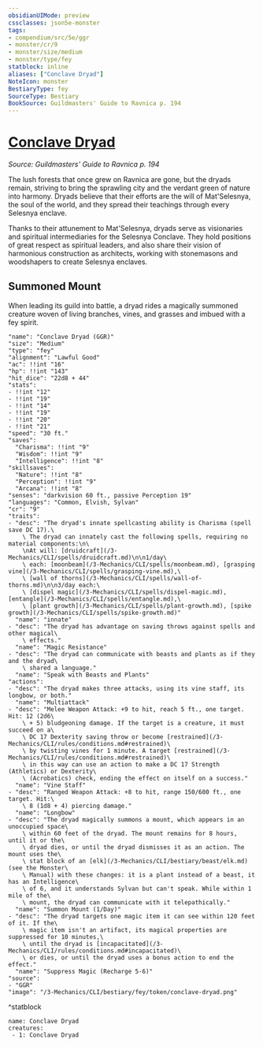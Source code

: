 ```yaml
---
obsidianUIMode: preview
cssclasses: json5e-monster
tags:
- compendium/src/5e/ggr
- monster/cr/9
- monster/size/medium
- monster/type/fey
statblock: inline
aliases: ["Conclave Dryad"]
NoteIcon: monster
BestiaryType: fey
SourceType: Bestiary
BookSource: Guildmasters' Guide to Ravnica p. 194
---
```

# [Conclave Dryad](3-Mechanics\CLI\bestiary\fey/conclave-dryad-ggr.md)
*Source: Guildmasters' Guide to Ravnica p. 194*  

The lush forests that once grew on Ravnica are gone, but the dryads remain, striving to bring the sprawling city and the verdant green of nature into harmony. Dryads believe that their efforts are the will of Mat'Selesnya, the soul of the world, and they spread their teachings through every Selesnya enclave.

Thanks to their attunement to Mat'Selesnya, dryads serve as visionaries and spiritual intermediaries for the Selesnya Conclave. They hold positions of great respect as spiritual leaders, and also share their vision of harmonious construction as architects, working with stonemasons and woodshapers to create Selesnya enclaves.

## Summoned Mount

When leading its guild into battle, a dryad rides a magically summoned creature woven of living branches, vines, and grasses and imbued with a fey spirit.

```statblock
"name": "Conclave Dryad (GGR)"
"size": "Medium"
"type": "fey"
"alignment": "Lawful Good"
"ac": !!int "16"
"hp": !!int "143"
"hit_dice": "22d8 + 44"
"stats":
- !!int "12"
- !!int "19"
- !!int "14"
- !!int "19"
- !!int "20"
- !!int "21"
"speed": "30 ft."
"saves":
  "Charisma": !!int "9"
  "Wisdom": !!int "9"
  "Intelligence": !!int "8"
"skillsaves":
  "Nature": !!int "8"
  "Perception": !!int "9"
  "Arcana": !!int "8"
"senses": "darkvision 60 ft., passive Perception 19"
"languages": "Common, Elvish, Sylvan"
"cr": "9"
"traits":
- "desc": "The dryad's innate spellcasting ability is Charisma (spell save DC 17).\
    \ The dryad can innately cast the following spells, requiring no material components:\n\
    \nAt will: [druidcraft](/3-Mechanics/CLI/spells/druidcraft.md)\n\n1/day\
    \ each: [moonbeam](/3-Mechanics/CLI/spells/moonbeam.md), [grasping vine](/3-Mechanics/CLI/spells/grasping-vine.md),\
    \ [wall of thorns](/3-Mechanics/CLI/spells/wall-of-thorns.md)\n\n3/day each:\
    \ [dispel magic](/3-Mechanics/CLI/spells/dispel-magic.md), [entangle](/3-Mechanics/CLI/spells/entangle.md),\
    \ [plant growth](/3-Mechanics/CLI/spells/plant-growth.md), [spike growth](/3-Mechanics/CLI/spells/spike-growth.md)"
  "name": "innate"
- "desc": "The dryad has advantage on saving throws against spells and other magical\
    \ effects."
  "name": "Magic Resistance"
- "desc": "The dryad can communicate with beasts and plants as if they and the dryad\
    \ shared a language."
  "name": "Speak with Beasts and Plants"
"actions":
- "desc": "The dryad makes three attacks, using its vine staff, its longbow, or both."
  "name": "Multiattack"
- "desc": "Melee Weapon Attack: +9 to hit, reach 5 ft., one target. Hit: 12 (2d6\
    \ + 5) bludgeoning damage. If the target is a creature, it must succeed on a\
    \ DC 17 Dexterity saving throw or become [restrained](/3-Mechanics/CLI/rules/conditions.md#restrained)\
    \ by twisting vines for 1 minute. A target [restrained](/3-Mechanics/CLI/rules/conditions.md#restrained)\
    \ in this way can use an action to make a DC 17 Strength (Athletics) or Dexterity\
    \ (Acrobatics) check, ending the effect on itself on a success."
  "name": "Vine Staff"
- "desc": "Ranged Weapon Attack: +8 to hit, range 150/600 ft., one target. Hit:\
    \ 8 (1d8 + 4) piercing damage."
  "name": "Longbow"
- "desc": "The dryad magically summons a mount, which appears in an unoccupied space\
    \ within 60 feet of the dryad. The mount remains for 8 hours, until it or the\
    \ dryad dies, or until the dryad dismisses it as an action. The mount uses the\
    \ stat block of an [elk](/3-Mechanics/CLI/bestiary/beast/elk.md) (see the Monster\
    \ Manual) with these changes: it is a plant instead of a beast, it has an Intelligence\
    \ of 6, and it understands Sylvan but can't speak. While within 1 mile of the\
    \ mount, the dryad can communicate with it telepathically."
  "name": "Summon Mount (1/Day)"
- "desc": "The dryad targets one magic item it can see within 120 feet of it. If the\
    \ magic item isn't an artifact, its magical properties are suppressed for 10 minutes,\
    \ until the dryad is [incapacitated](/3-Mechanics/CLI/rules/conditions.md#incapacitated)\
    \ or dies, or until the dryad uses a bonus action to end the effect."
  "name": "Suppress Magic (Recharge 5-6)"
"source":
- "GGR"
"image": "/3-Mechanics/CLI/bestiary/fey/token/conclave-dryad.png"
```
^statblock

```encounter-table
name: Conclave Dryad
creatures:
 - 1: Conclave Dryad
```